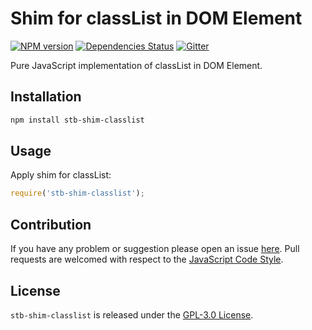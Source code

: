 Shim for classList in DOM Element
=================================

[![NPM version](https://img.shields.io/npm/v/stb-shim-classlist.svg?style=flat-square)](https://www.npmjs.com/package/stb-shim-classlist)
[![Dependencies Status](https://img.shields.io/david/stbsdk/shim-classlist.svg?style=flat-square)](https://david-dm.org/stbsdk/shim-classlist)
[![Gitter](https://img.shields.io/badge/gitter-join%20chat-blue.svg?style=flat-square)](https://gitter.im/DarkPark/stb)


Pure JavaScript implementation of classList in DOM Element.


## Installation

```bash
npm install stb-shim-classlist
```


## Usage

Apply shim for classList:

```js
require('stb-shim-classlist');
```


## Contribution

If you have any problem or suggestion please open an issue [here](https://github.com/stbsdk/shim-classlist/issues).
Pull requests are welcomed with respect to the [JavaScript Code Style](https://github.com/DarkPark/jscs).


## License

`stb-shim-classlist` is released under the [GPL-3.0 License](http://opensource.org/licenses/GPL-3.0).
